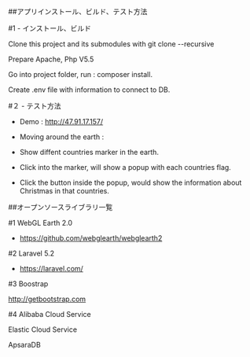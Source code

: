 ##アプリインストール、ビルド、テスト方法

#1 - インストール、ビルド

Clone this project and its submodules with git clone --recursive

Prepare Apache, Php V5.5  

Go into project folder, run :  composer install.

Create .env file with information to connect to DB. 

#２ - テスト方法
  - Demo : http://47.91.17.157/

  - Moving around the earth : 
  + Show diffent countries marker in the earth.
  
  + Click into the marker, will show a popup with each countries flag.
  
  + Click the button inside the popup, would show the information about Christmas in that countries.
  
  

##オープンソースライブラリ一覧


#1 WebGL Earth 2.0
+ https://github.com/webglearth/webglearth2

#2 Laravel 5.2 

+ https://laravel.com/

#3 Boostrap 

 http://getbootstrap.com

#4 Alibaba Cloud Service

Elastic Cloud Service 

ApsaraDB
